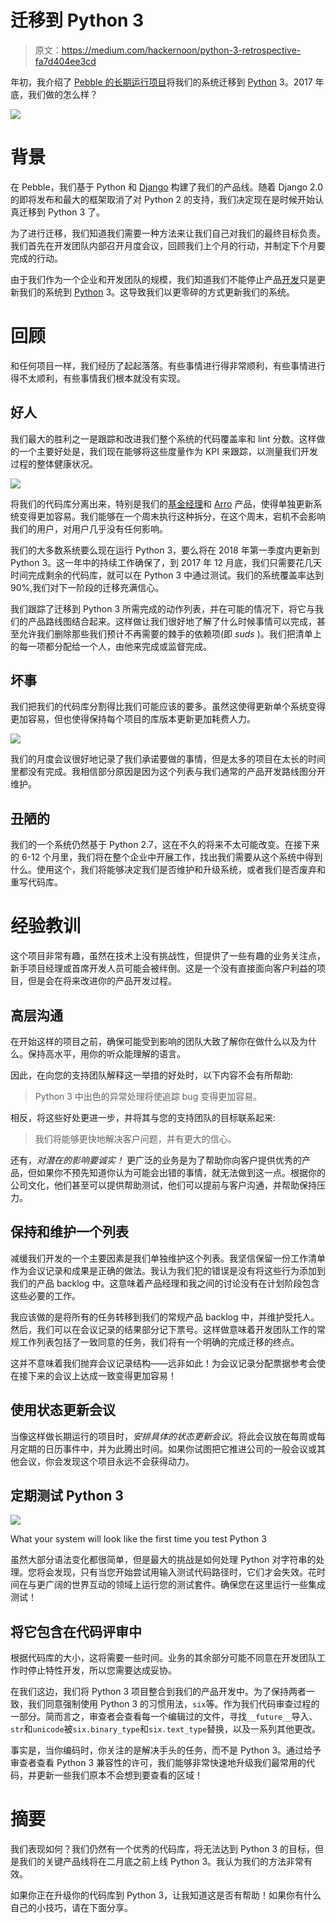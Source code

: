 # 迁移到 Python 3

> 原文：<https://medium.com/hackernoon/python-3-retrospective-fa7d404ee3cd>

年初，我介绍了 [Pebble 的长期运行项目](/@scott_walton/upgrading-to-python-3-cd23b21ecea5)将我们的系统迁移到 [Python](https://hackernoon.com/tagged/python) 3。2017 年底，我们做的怎么样？

![](img/d63cb633f8f2053824a78b286fcf9aef.png)

# 背景

在 Pebble，我们基于 Python 和 [Django](https://hackernoon.com/tagged/django) 构建了我们的产品线。随着 Django 2.0 的即将发布和最大的框架取消了对 Python 2 的支持，我们决定现在是时候开始认真迁移到 Python 3 了。

为了进行迁移，我们知道我们需要一种方法来让我们自己对我们的最终目标负责。我们首先在开发团队内部召开月度会议，回顾我们上个月的行动，并制定下个月要完成的行动。

由于我们作为一个企业和开发团队的规模，我们知道我们不能停止产品[开发](https://hackernoon.com/tagged/development)只是更新我们的系统到 [Python](https://hackernoon.com/tagged/python) 3。这导致我们以更零碎的方式更新我们的系统。

# 回顾

和任何项目一样，我们经历了起起落落。有些事情进行得非常顺利，有些事情进行得不太顺利，有些事情我们根本就没有实现。

## 好人

我们最大的胜利之一是跟踪和改进我们整个系统的代码覆盖率和 lint 分数。这样做的一个主要好处是，我们现在能够将这些度量作为 KPI 来跟踪，以测量我们开发过程的整体健康状况。

![](img/62cc126a19ff4db9d677c9bbb1a42170.png)

将我们的代码库分离出来，特别是我们的[基金经理](https://www.mypebble.co.uk/software/fm/)和 [Arro](https://www.mypebble.co.uk/software/arro/) 产品，使得单独更新系统变得更加容易。我们能够在一个周末执行这种拆分，在这个周末，宕机不会影响我们的用户，对用户几乎没有任何影响。

我们的大多数系统要么现在运行 Python 3，要么将在 2018 年第一季度内更新到 Python 3。这一年中的持续工作确保了，到 2017 年 12 月底，我们只需要花几天时间完成剩余的代码库，就可以在 Python 3 中通过测试。我们的系统覆盖率达到 90%,我们对下一阶段的迁移充满信心。

我们跟踪了迁移到 Python 3 所需完成的动作列表，并在可能的情况下，将它与我们的产品路线图结合起来。这样做让我们很好地了解了什么时候事情可以完成，甚至允许我们删除那些我们预计不再需要的棘手的依赖项(即 *suds* )。我们把清单上的每一项都分配给一个人，由他来完成或监督完成。

## 坏事

我们把我们的代码库分割得比我们可能应该的要多。虽然这使得更新单个系统变得更加容易，但也使得保持每个项目的库版本更新更加耗费人力。

![](img/a33502ca20ffc8da229e6c7896c5c563.png)

我们的月度会议很好地记录了我们承诺要做的事情，但是太多的项目在太长的时间里都没有完成。我相信部分原因是因为这个列表与我们通常的产品开发路线图分开维护。

## 丑陋的

我们的一个系统仍然基于 Python 2.7，这在不久的将来不太可能改变。在接下来的 6-12 个月里，我们将在整个企业中开展工作，找出我们需要从这个系统中得到什么。使用这个，我们将能够决定我们是否维护和升级系统，或者我们是否废弃和重写代码库。

# 经验教训

这个项目非常有趣，虽然在技术上没有挑战性，但提供了一些有趣的业务关注点，新手项目经理或首席开发人员可能会被绊倒。这是一个没有直接面向客户利益的项目，但是会在将来改进你的产品开发过程。

## 高层沟通

在开始这样的项目之前，确保可能受到影响的团队大致了解你在做什么以及为什么。保持高水平，用你的听众能理解的语言。

因此，在向您的支持团队解释这一举措的好处时，以下内容不会有所帮助:

> Python 3 中出色的异常处理将使追踪 bug 变得更加容易。

相反，将这些好处更进一步，并将其与您的支持团队的目标联系起来:

> 我们将能够更快地解决客户问题，并有更大的信心。

还有，*对潜在的影响要诚实！* 更广泛的业务是为了帮助你向客户提供优秀的产品，但如果你不预先知道你认为可能会出错的事情，就无法做到这一点。根据你的公司文化，他们甚至可以提供帮助测试，他们可以提前与客户沟通，并帮助保持压力。

## 保持和维护一个列表

减缓我们开发的一个主要因素是我们单独维护这个列表。我坚信保留一份工作清单作为会议记录和成果是正确的做法。我认为我们犯的错误是没有将这些行为添加到我们的产品 backlog 中。这意味着产品经理和我之间的讨论没有在计划阶段包含这些必要的工作。

我应该做的是将所有的任务转移到我们的常规产品 backlog 中，并维护受托人。然后，我们可以在会议记录的结果部分记下票号。这样做意味着开发团队工作的常规工作列表包括了一致同意的任务，我们将有一个明确的完成迁移的终点。

这并不意味着我们抛弃会议记录结构——远非如此！为会议记录分配票据参考会使在接下来的会议上达成一致变得更加容易！

## 使用状态更新会议

当像这样做长期运行的项目时，*安排具体的状态更新会议*。将此会议放在每周或每月定期的日历事件中，并为此腾出时间。如果你试图把它推进公司的一般会议或其他会议，你会发现这个项目永远不会获得动力。

## 定期测试 Python 3

![](img/6eed5a32acf5bbeefcd6ea0c25776fd5.png)

What your system will look like the first time you test Python 3

虽然大部分语法变化都很简单，但是最大的挑战是如何处理 Python 对字符串的处理。您将会发现，只有当您开始尝试用输入测试代码路径时，它们才会失效。花时间在与更广阔的世界互动的领域上运行您的测试套件。确保您在这里运行一些集成测试！

## 将它包含在代码评审中

根据代码库的大小，这将需要一些时间。业务的其余部分可能不同意在开发团队工作时停止特性开发，所以您需要达成妥协。

在我们这边，我们将 Python 3 项目整合到我们的产品开发中。为了保持两者一致，我们同意强制使用 Python 3 的习惯用法，`six`等。作为我们代码审查过程的一部分。简而言之，审查者会查看每一个编辑过的文件，寻找`__future__`导入、`str`和`unicode`被`six.binary_type`和`six.text_type`替换，以及一系列其他更改。

事实是，当你编码时，你关注的是解决手头的任务，而不是 Python 3。通过给予审查者查看 Python 3 兼容性的许可，我们能够非常快速地升级我们最常用的代码，并更新一些我们原本不会想到要查看的区域！

# 摘要

我们表现如何？我们仍然有一个优秀的代码库，将无法达到 Python 3 的目标，但是我们的关键产品线将在二月底之前上线 Python 3。我认为我们的方法非常有效。

如果你正在升级你的代码库到 Python 3，让我知道这是否有帮助！如果你有什么自己的小技巧，请在下面分享。